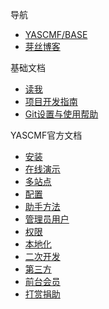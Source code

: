 导航
* [YASCMF/BASE](https://github.com/yascmf/base)
* [芽丝博客](http://www.yascmf.com/blog)

基础文档
* [读我](readme.md)
* [项目开发指南](guide.md)
* [Git设置与使用帮助](git.md)

YASCMF官方文档
* [安装](install.md)
* [在线演示](demo.md)
* [多站点](site.md)
* [配置](config.md)
* [助手方法](helper.md)
* [管理员用户](user.md)
* [权限](permission.md)
* [本地化](localization.md)
* [二次开发](develop.md)
* [第三方](third_party.md)
* [前台会员](member.md)
* [打赏捐助](donation.md)



